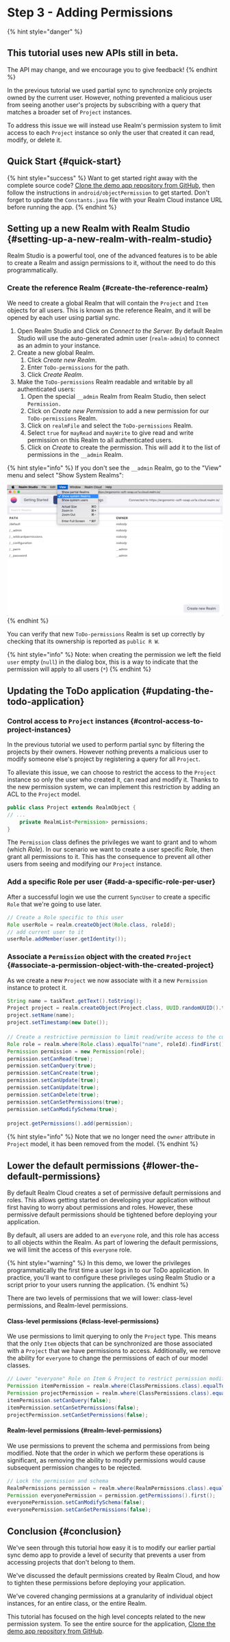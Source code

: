 # Step 3 - Adding Permissions

{% hint style="danger" %}
## This tutorial uses new APIs still in beta.

The API may change, and we encourage you to give feedback!
{% endhint %}

In the previous tutorial we used partial sync to synchronize only projects owned by the current user. However, nothing prevented a malicious user from seeing another user's projects by subscribing with a query that matches a broader set of `Project` instances.

To address this issue we will instead use Realm's permission system to limit access to each `Project` instance so only the user that created it can read, modify, or delete it.

## Quick Start  {#quick-start}

{% hint style="success" %}
Want to get started right away with the complete source code? [Clone the demo app repository from GitHub](https://github.com/realm/my-first-realm-app), then follow the instructions in `android/objectPermission` to get started. Don't forget to update the `Constants.java` file with your Realm Cloud instance URL before running the app.
{% endhint %}

## Setting up a new Realm with Realm Studio {#setting-up-a-new-realm-with-realm-studio}

Realm Studio is a powerful tool, one of the advanced features is to be able to create a Realm and assign permissions to it, without the need to do this programmatically.

### Create the reference Realm {#create-the-reference-realm}

We need to create a global Realm that will contain the `Project` and `Item` objects for all users. This is known as the reference Realm, and it will be opened by each user using partial sync.

1. Open Realm Studio and Click on _Connect to the Server._ By default Realm Studio will use the auto-generated admin user \(`realm-admin`\) to connect as an admin to your instance.
2. Create a new global Realm.
   1. Click _Create new Realm_.
   2. Enter `ToDo-permissions` for the path.
   3. Click _Create Realm_.
3. Make the `ToDo-permissions` Realm readable and writable by all authenticated users:
   1. Open the special `__admin` Realm from Realm Studio, then select `Permission.`
   2. Click on _Create new Permission_ to add a new permission for our `ToDo-permissions` Realm.
   3. Click on `realmFile` and select the `ToDo-permissions` Realm.
   4. Select `true` for `mayRead` and `mayWrite` to give read and write permission on this Realm to all authenticated users.
   5. Click on _Create_ to create the permission. This will add it to the list of permissions in the `__admin` Realm.

{% hint style="info" %}
If you don't see the `__admin` Realm, go to the "View" menu and select "Show System Realms":

![](../../.gitbook/assets/image%20%283%29.png)
{% endhint %}

You can verify that new `ToDo-permissions` Realm is set up correctly by checking that its ownership is reported as `public R W`.

{% hint style="info" %}
Note: when creating the permission we left the field `user` empty \(`null`\) in the dialog box, this is a way to indicate that the permission will apply to all users \(`*`\)
{% endhint %}

## Updating the ToDo application {#updating-the-todo-application}

### Control access to `Project` instances {#control-access-to-project-instances}

In the previous tutorial we used to perform partial sync by filtering the projects by their owners. However nothing prevents a malicious user to modify someone else's project by registering a query for all `Project`.

To alleviate this issue, we can choose to restrict the access to the `Project` instance so only the user who created it, can read and modify it. Thanks to the new permission system, we can implement this restriction by adding an ACL to the `Project` model.

```java
public class Project extends RealmObject {
// ...
    private RealmList<Permission> permissions;
}
```

The `Permission` class defines the privileges we want to grant and to whom \(which _Role_\). In our scenario we want to create a user specific Role, then grant all permissions to it. This has the consequence to prevent all other users from seeing and modifying our `Project` instance.

### Add a specific Role per user {#add-a-specific-role-per-user}

After a successful login we use the current `SyncUser` to create a specific `Role` that we're going to use later.

```java
// Create a Role specific to this user
Role userRole = realm.createObject(Role.class, roleId);
// add current user to it
userRole.addMember(user.getIdentity());
```

### Associate a `Permission` object with the created `Project`  {#associate-a-permission-object-with-the-created-project}

As we create a new `Project` we now associate with it a new `Permission` instance to protect it.

```java
String name = taskText.getText().toString();
Project project = realm.createObject(Project.class, UUID.randomUUID().toString());
project.setName(name);
project.setTimestamp(new Date());

// Create a restrictive permission to limit read/write access to the current user only
Role role = realm.where(Role.class).equalTo("name", roleId).findFirst();
Permission permission = new Permission(role);
permission.setCanRead(true);
permission.setCanQuery(true);
permission.setCanCreate(true);
permission.setCanUpdate(true);
permission.setCanUpdate(true);
permission.setCanDelete(true);
permission.setCanSetPermissions(true);
permission.setCanModifySchema(true);

project.getPermissions().add(permission);
```

{% hint style="info" %}
Note that we no longer need the `owner` attribute in `Project` model, it has been removed from the model.
{% endhint %}

## Lower the default permissions {#lower-the-default-permissions}

By default Realm Cloud creates a set of permissive default permissions and roles. This allows getting started on developing your application without first having to worry about permissions and roles. However, these permissive default permissions should be tightened before deploying your application.

By default, all users are added to an `everyone` role, and this role has access to all objects within the Realm. As part of lowering the default permissions, we will limit the access of this `everyone` role.

{% hint style="warning" %}
In this demo, we lower the privileges programmatically the first time a user logs in to our ToDo application. In practice, you'll want to configure these privileges using Realm Studio or a script prior to your users running the application.
{% endhint %}

There are two levels of permissions that we will lower: class-level permissions, and Realm-level permissions.

#### Class-level permissions {#class-level-permissions}

We use permissions to limit querying to only the `Project` type. This means that the only `Item` objects that can be synchronized are those associated with a `Project` that we have permissions to access. Additionally, we remove the ability for `everyone` to change the permissions of each of our model classes.

```java
// Lower "everyone" Role on Item & Project to restrict permission modifications
Permission itemPermission = realm.where(ClassPermissions.class).equalTo("name", "Item").findFirst().getPermissions().first();
Permission projectPermission = realm.where(ClassPermissions.class).equalTo("name", "Project").findFirst().getPermissions().first();
itemPermission.setCanQuery(false);
itemPermission.setCanSetPermissions(false);
projectPermission.setCanSetPermissions(false);
```

#### Realm-level permissions {#realm-level-permissions}

We use permissions to prevent the schema and permissions from being modified. Note that the order in which we perform these operations is significant, as removing the ability to modify permissions would cause subsequent permission changes to be rejected.

```java
// Lock the permission and schema
RealmPermissions permission = realm.where(RealmPermissions.class).equalTo("id", 0).findFirst();
Permission everyonePermission = permission.getPermissions().first();
everyonePermission.setCanModifySchema(false);
everyonePermission.setCanSetPermissions(false);
```

## Conclusion {#conclusion}

We've seen through this tutorial how easy it is to modify our earlier partial sync demo app to provide a level of security that prevents a user from accessing projects that don't belong to them.

We've discussed the default permissions created by Realm Cloud, and how to tighten these permissions before deploying your application.

We've covered changing permissions at a granularity of individual object instances, for an entire class, or the entire Realm.

This tutorial has focused on the high level concepts related to the new permission system. To see the entire source for the application, [Clone the demo app repository from GitHub](https://github.com/realm/my-first-realm-app).

